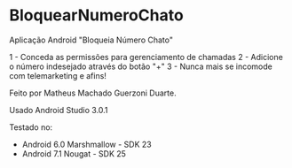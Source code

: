 # BloquearNumeroChato

Aplicação Android "Bloqueia Número Chato"

1 - Conceda as permissões para gerenciamento de chamadas
2 - Adicione o número indesejado através do botão "+"
3 - Nunca mais se incomode com telemarketing e afins!

Feito por Matheus Machado Guerzoni Duarte.

Usado Android Studio 3.0.1

Testado no:
- Android 6.0 Marshmallow - SDK 23
- Android 7.1 Nougat - SDK 25
